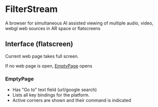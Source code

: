 # FilterStream
A browser for simultaneous AI assisted viewing of multiple audio, video, webgl web sources in AR space or flatscreens


## Interface (flatscreen)

Current web page takes full screen.

If no web page is open, [EmptyPage](#EmptyPage) opens

### EmptyPage
  - Has "Go to" text field (url/google search)
  - Lists all key bindings for the platform.
  - Active corners are shown and their command is indicated

